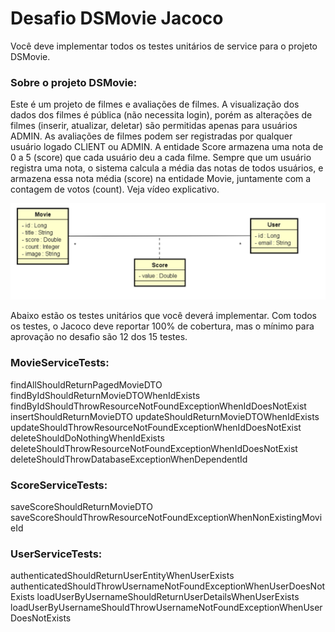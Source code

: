 # Desafio DSMovie Jacoco
Você deve implementar todos os testes unitários de service para o projeto DSMovie.

### Sobre o projeto DSMovie:
Este é um projeto de filmes e avaliações de filmes. A visualização dos dados dos filmes é pública (não necessita login), porém as alterações de filmes (inserir, atualizar, deletar) são permitidas apenas para usuários ADMIN. As avaliações de filmes podem ser registradas por qualquer usuário logado CLIENT ou ADMIN. A entidade Score armazena uma nota de 0 a 5 (score) que cada usuário deu a cada filme. Sempre que um usuário registra uma nota, o sistema calcula a média das notas de todos usuários, e armazena essa nota média (score) na entidade Movie, juntamente com a contagem de votos (count).  Veja vídeo explicativo.

![alt text](resources/classDiagram.png)

Abaixo estão os testes unitários que você deverá implementar. Com todos os testes, o Jacoco deve reportar 100% de cobertura, mas o mínimo para aprovação no desafio são 12 dos 15 testes.

### MovieServiceTests:
findAllShouldReturnPagedMovieDTO
findByIdShouldReturnMovieDTOWhenIdExists
findByIdShouldThrowResourceNotFoundExceptionWhenIdDoesNotExist
insertShouldReturnMovieDTO
updateShouldReturnMovieDTOWhenIdExists
updateShouldThrowResourceNotFoundExceptionWhenIdDoesNotExist
deleteShouldDoNothingWhenIdExists
deleteShouldThrowResourceNotFoundExceptionWhenIdDoesNotExist
deleteShouldThrowDatabaseExceptionWhenDependentId

### ScoreServiceTests:
saveScoreShouldReturnMovieDTO
saveScoreShouldThrowResourceNotFoundExceptionWhenNonExistingMovieId

### UserServiceTests:
authenticatedShouldReturnUserEntityWhenUserExists
authenticatedShouldThrowUsernameNotFoundExceptionWhenUserDoesNotExists
loadUserByUsernameShouldReturnUserDetailsWhenUserExists
loadUserByUsernameShouldThrowUsernameNotFoundExceptionWhenUserDoesNotExists
